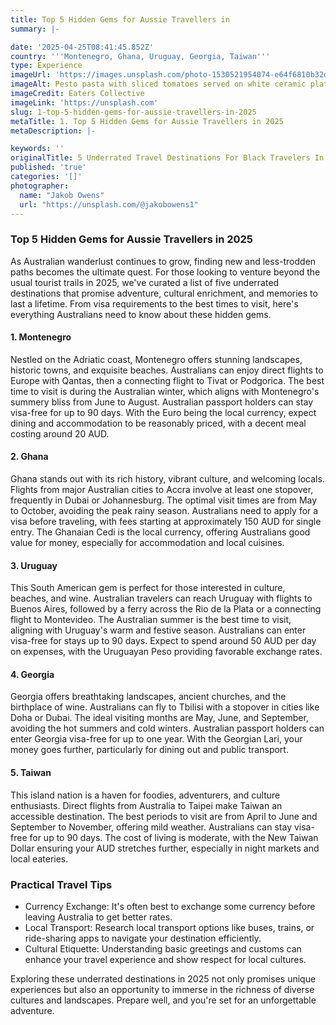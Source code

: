 ```yaml
---
title: Top 5 Hidden Gems for Aussie Travellers in
summary: |-

date: '2025-04-25T08:41:45.852Z'
country: '''Montenegro, Ghana, Uruguay, Georgia, Taiwan'''
type: Experience
imageUrl: 'https://images.unsplash.com/photo-1530521954074-e64f6810b32d'
imageAlt: Pesto pasta with sliced tomatoes served on white ceramic plate
imageCredit: Eaters Collective
imageLink: 'https://unsplash.com'
slug: 1-top-5-hidden-gems-for-aussie-travellers-in-2025
metaTitle: 1. Top 5 Hidden Gems for Aussie Travellers in 2025
metaDescription: |-

keywords: ''
originalTitle: 5 Underrated Travel Destinations For Black Travelers In 2025 - Travel Noire
published: 'true'
categories: '[]'
photographer:
  name: "Jakob Owens"
  url: "https://unsplash.com/@jakobowens1"
---
```









### Top 5 Hidden Gems for Aussie Travellers in 2025

As Australian wanderlust continues to grow, finding new and less-trodden paths becomes the ultimate quest. For those looking to venture beyond the usual tourist trails in 2025, we've curated a list of five underrated destinations that promise adventure, cultural enrichment, and memories to last a lifetime. From visa requirements to the best times to visit, here's everything Australians need to know about these hidden gems.

#### 1. Montenegro

Nestled on the Adriatic coast, Montenegro offers stunning landscapes, historic towns, and exquisite beaches. Australians can enjoy direct flights to Europe with Qantas, then a connecting flight to Tivat or Podgorica. The best time to visit is during the Australian winter, which aligns with Montenegro's summery bliss from June to August. Australian passport holders can stay visa-free for up to 90 days. With the Euro being the local currency, expect dining and accommodation to be reasonably priced, with a decent meal costing around 20 AUD.

#### 2. Ghana

Ghana stands out with its rich history, vibrant culture, and welcoming locals. Flights from major Australian cities to Accra involve at least one stopover, frequently in Dubai or Johannesburg. The optimal visit times are from May to October, avoiding the peak rainy season. Australians need to apply for a visa before traveling, with fees starting at approximately 150 AUD for single entry. The Ghanaian Cedi is the local currency, offering Australians good value for money, especially for accommodation and local cuisines.

#### 3. Uruguay

This South American gem is perfect for those interested in culture, beaches, and wine. Australian travelers can reach Uruguay with flights to Buenos Aires, followed by a ferry across the Rio de la Plata or a connecting flight to Montevideo. The Australian summer is the best time to visit, aligning with Uruguay's warm and festive season. Australians can enter visa-free for stays up to 90 days. Expect to spend around 50 AUD per day on expenses, with the Uruguayan Peso providing favorable exchange rates.

#### 4. Georgia

Georgia offers breathtaking landscapes, ancient churches, and the birthplace of wine. Australians can fly to Tbilisi with a stopover in cities like Doha or Dubai. The ideal visiting months are May, June, and September, avoiding the hot summers and cold winters. Australian passport holders can enter Georgia visa-free for up to one year. With the Georgian Lari, your money goes further, particularly for dining out and public transport.

#### 5. Taiwan

This island nation is a haven for foodies, adventurers, and culture enthusiasts. Direct flights from Australia to Taipei make Taiwan an accessible destination. The best periods to visit are from April to June and September to November, offering mild weather. Australians can stay visa-free for up to 90 days. The cost of living is moderate, with the New Taiwan Dollar ensuring your AUD stretches further, especially in night markets and local eateries.

### Practical Travel Tips

- Currency Exchange: It's often best to exchange some currency before leaving Australia to get better rates.
- Local Transport: Research local transport options like buses, trains, or ride-sharing apps to navigate your destination efficiently.
- Cultural Etiquette: Understanding basic greetings and customs can enhance your travel experience and show respect for local cultures.

Exploring these underrated destinations in 2025 not only promises unique experiences but also an opportunity to immerse in the richness of diverse cultures and landscapes. Prepare well, and you're set for an unforgettable adventure.
